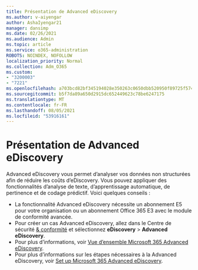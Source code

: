 ```yaml
---
title: Présentation de Advanced eDiscovery
ms.author: v-aiyengar
author: AshaIyengar21
manager: dansimp
ms.date: 02/26/2021
ms.audience: Admin
ms.topic: article
ms.service: o365-administration
ROBOTS: NOINDEX, NOFOLLOW
localization_priority: Normal
ms.collection: Adm_O365
ms.custom:
- "3200003"
- "7221"
ms.openlocfilehash: a703bcd82bf345194028e350263c0650dbb520950f89725f57442c9c8c22035c
ms.sourcegitcommit: b5f7da89a650d2915dc652449623c78be6247175
ms.translationtype: MT
ms.contentlocale: fr-FR
ms.lasthandoff: 08/05/2021
ms.locfileid: "53916161"
---
```

# <a name="overview-of-advanced-ediscovery"></a>Présentation de Advanced eDiscovery

Advanced eDiscovery vous permet d’analyser vos données non structurées afin de réduire les coûts d’eDiscovery. Vous pouvez appliquer des fonctionnalités d’analyse de texte, d’apprentissage automatique, de pertinence et de codage prédictif. Voici quelques conseils :

- La fonctionnalité Advanced eDiscovery nécessite un abonnement E5 pour votre organisation ou un abonnement Office 365 E3 avec le module de conformité avancée.
- Pour créer un cas Advanced eDiscovery, allez dans le Centre de sécurité [& conformité](https://go.microsoft.com/fwlink/p/?linkid=2077143) et sélectionnez **eDiscovery**  >  **Advanced eDiscovery**.
- Pour plus d’informations, voir [Vue d’ensemble Microsoft 365 Advanced eDiscovery](https://go.microsoft.com/fwlink/?linkid=2101588).
- Pour plus d’informations sur les étapes nécessaires à la Advanced eDiscovery, voir [Set up Microsoft 365 Advanced eDiscovery](https://go.microsoft.com/fwlink/?linkid=2122672).